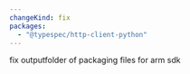 ```yaml
---
changeKind: fix
packages:
  - "@typespec/http-client-python"
---
```


fix outputfolder of packaging files for arm sdk